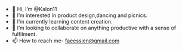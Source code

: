 - 👋 Hi, I’m @Kalon11
- 👀 I’m interested in product design,dancing and picnics.
- 🌱 I’m currently learning content creation.
- 💞️ I’m looking to collaborate on anything productive with a sense of fulfilment.
- 📫 How to reach me- faeessien@gmail.com

<!---
Kalon11/Kalon11 is a ✨ special ✨ repository because its `README.md` (this file) appears on your GitHub profile.
You can click the Preview link to take a look at your changes.
--->
